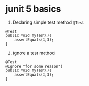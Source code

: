 # junit 5 basics


1. Declaring simple test method `@Test`
```
@Test
public void myTest(){
    assertEquals(3,3);
}

```

2. Ignore a test method

```
@Test
@Ignore("for some reason")
public void myTest(){
    assertEquals(3,3);
}

```